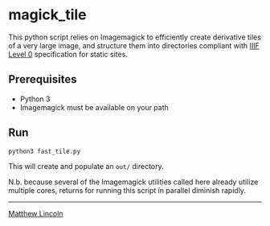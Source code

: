# magick_tile

This python script relies on Imagemagick to efficiently create derivative tiles of a very large image, and structure them into directories compliant with [IIIF Level 0](https://iiif.io/api/image/2.1/compliance/#level-0-compliance) specification for static sites.

## Prerequisites

- Python 3
- Imagemagick must be available on your path

## Run

```
python3 fast_tile.py
```

This will create and populate an `out/` directory.

N.b. because several of the Imagemagick utilities called here already utilize multiple cores, returns for running this script in parallel diminish rapidly.

---
[Matthew Lincoln](https://matthewlincoln.net)
